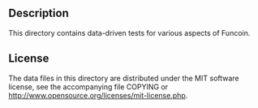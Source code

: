 Description
------------

This directory contains data-driven tests for various aspects of Funcoin.

License
--------

The data files in this directory are distributed under the MIT software
license, see the accompanying file COPYING or
http://www.opensource.org/licenses/mit-license.php.

